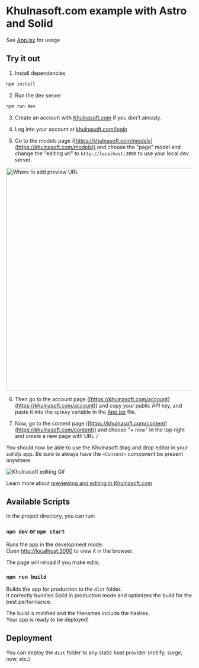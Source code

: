 # Khulnasoft.com example with Astro and Solid

See [App.jsx](./src/components/App.jsx) for usage

## Try it out

1. Install dependencies

```bash
npm install
```

2. Run the dev server

```bash
npm run dev
```

3. Create an account with [Khulnasoft.com](https://khulnasoft.com/) if you don't already.

4. Log into your account at [khulnasoft.com/login](https://khulnasoft.com/login)

5. Go to the models page ([https://khulnasoft.com/models](https://khulnasoft.com/models)) and choose the "page" model and change the "editing url" to `http://localhost:3000` to use your local dev server.

<img width="600" alt="Where to add preview URL" src="https://cdn.khulnasoft.com/api/v1/image/assets%2Fbff7106486204af59835fddec84f708f%2F8e700ecfdbf84cb3a93044b3ad68cd3a">

6. Then go to the account page ([https://khulnasoft.com/account](https://khulnasoft.com/account)) and copy your public API key, and paste it into the `apiKey` variable in the [App.jsx](./components/App.jsx) file.

7. Now, go to the content page ([https://khulnasoft.com/content](https://khulnasoft.com/content)) and choose "+ new" in the top right and create a new page with URL `/`

You should now be able to use the Khulnasoft drag and drop editor in your solidjs app. Be sure to always have the `<Content>` component be present anywhere

![Khulnasoft editing Gif](https://user-images.githubusercontent.com/844291/165982920-e5138239-0fe4-4231-989d-838cf877cff6.gif)

Learn more about [previewing and editing in Khulnasoft.com](https://www.khulnasoft.com/c/docs/guides/preview-url)

## Available Scripts

In the project directory, you can run:

### `npm dev` or `npm start`

Runs the app in the development mode.<br>
Open [http://localhost:3000](http://localhost:3000) to view it in the browser.

The page will reload if you make edits.<br>

### `npm run build`

Builds the app for production to the `dist` folder.<br>
It correctly bundles Solid in production mode and optimizes the build for the best performance.

The build is minified and the filenames include the hashes.<br>
Your app is ready to be deployed!

## Deployment

You can deploy the `dist` folder to any static host provider (netlify, surge, now, etc.)
